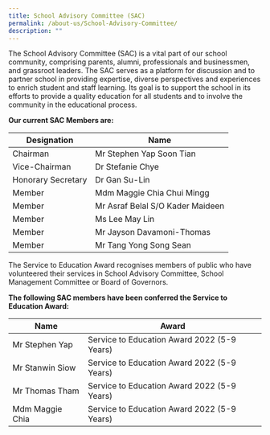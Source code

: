 ```yaml
---
title: School Advisory Committee (SAC)
permalink: /about-us/School-Advisory-Committee/
description: ""
---
```

The School Advisory Committee (SAC) is a vital part of our school community, comprising parents, alumni, professionals and businessmen, and grassroot leaders. The SAC serves as a platform for discussion and to partner school in providing expertise, diverse perspectives and experiences to enrich student and staff learning. Its goal is to support the school in its efforts to provide a quality education for all students and to involve the community in the educational process.


**Our current SAC Members are:**

| Designation | Name | 
| -------- | -------- |
| Chairman | Mr Stephen Yap Soon Tian| 
| Vice-Chairman | Dr Stefanie Chye |
| Honorary Secretary | Dr Gan Su-Lin |
| Member | Mdm Maggie Chia Chui Mingg | 
| Member | Mr Asraf Belal S/O Kader Maideen | 
| Member | Ms Lee May Lin |
| Member | Mr Jayson Davamoni-Thomas | 
| Member | Mr Tang Yong Song Sean |


The Service to Education Award recognises members of public who have volunteered their services in School Advisory Committee, School Management Committee or Board of Governors.

**The following SAC members have been conferred the Service to Education Award:**

| Name | Award | 
| -------- | -------- |
| Mr Stephen Yap | Service to Education Award 2022 (5-9 Years) | 
| Mr Stanwin Siow | Service to Education Award 2022 (5-9 Years) | 
| Mr Thomas Tham | Service to Education Award 2022 (5-9 Years) | 
| Mdm Maggie Chia | Service to Education Award 2022 (5-9 Years) |